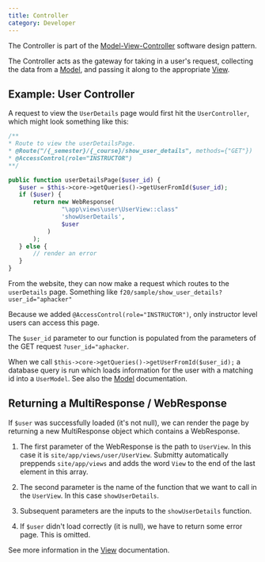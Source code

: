 ```yaml
---
title: Controller
category: Developer
---
```


The Controller is part of the [Model-View-Controller](index) software
design pattern.

The Controller acts as the gateway for taking in a user's request,
collecting the data from a [Model](model), and passing it along to the
appropriate [View](view).

## Example: User Controller

A request to view the `UserDetails` page would first hit the
`UserController`, which might look something like this:

```PHP
/**
* Route to view the userDetailsPage.
* @Route("/{_semester}/{_course}/show_user_details", methods={"GET"})
* @AccessControl(role="INSTRUCTOR")
**/

public function userDetailsPage($user_id) {
   $user = $this->core->getQueries()->getUserFromId($user_id);
   if ($user) {
       return new WebResponse(
               "\app\views\user\UserView::class"
               'showUserDetails',
               $user
           )
       );
   } else {
       // render an error
   }
}
```

From the website, they can now make a request which routes to the
`userDetails` page. Something like
`f20/sample/show_user_details?user_id="aphacker"`

Because we added `@AccessControl(role="INSTRUCTOR")`, only instructor
level users can access this page.

The `$user_id` parameter to our function is populated from the
parameters of the GET request `?user_id="aphacker`.

When we call `$this->core->getQueries()->getUserFromId($user_id);` a
database query is run which loads information for the user with a
matching id into a `UserModel`.  See also the [Model](model) documentation.

## Returning a MultiResponse / WebResponse

If `$user` was successfully loaded (it's not null), we can render the
page by returning a new MultiResponse object which contains a
WebResponse.

1. The first parameter of the WebResponse is the path to
    `UserView`. In this case it is
    `site/app/views/user/UserView`. Submitty automatically preppends
    `site/app/views` and adds the word `View` to the end of the last
    element in this array.

2. The second parameter is the name of the function that we want to
    call in the `UserView`. In this case `showUserDetails`.

3. Subsequent parameters are the inputs to the `showUserDetails`
    function.

4. If `$user` didn't load correctly (it is null), we have to return
    some error page. This is omitted.

See more information in the [View](view) documentation.


